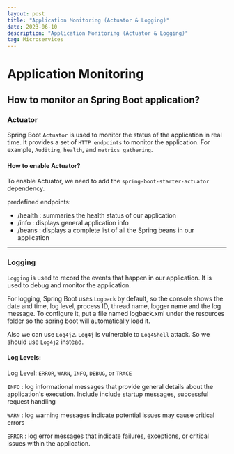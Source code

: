```yaml
---
layout: post
title: "Application Monitoring (Actuator & Logging)"
date: 2023-06-10
description: "Application Monitoring (Actuator & Logging)"
tag: Microservices
---
```


# Application Monitoring

## How to monitor an Spring Boot application?

### Actuator

Spring Boot `Actuator` is used to monitor the status of the application in real time. It provides a set of `HTTP endpoints` to monitor the application. For example, `Auditing`, `health`, and `metrics gathering`.

#### How to enable Actuator?

To enable Actuator, we need to add the `spring-boot-starter-actuator` dependency.

predefined endpoints:

- /health : summaries the health status of our application
- /info : displays general application info
- /beans : displays a complete list of all the Spring beans in our application

---

### Logging

`Logging` is used to record the events that happen in our application. It is used to debug and monitor the application.

For logging, Spring Boot uses `Logback` by default, so the console shows the date and time, log level, process ID, thread name, logger name and the log message. To configure it, put a file named logback.xml under the resources folder so the spring boot will automatically load it.

Also we can use `Log4j2`. `Log4j` is vulnerable to `Log4Shell` attack. So we should use `Log4j2` instead.

#### Log Levels:

Log Level: `ERROR`, `WARN`, `INFO`, `DEBUG`, or `TRACE`

`INFO` : log informational messages that provide general details about the application's execution. Include include startup messages, successful request handling

`WARN` : log warning messages indicate potential issues may cause critical errors

`ERROR` : log error messages that indicate failures, exceptions, or critical issues within the application.
